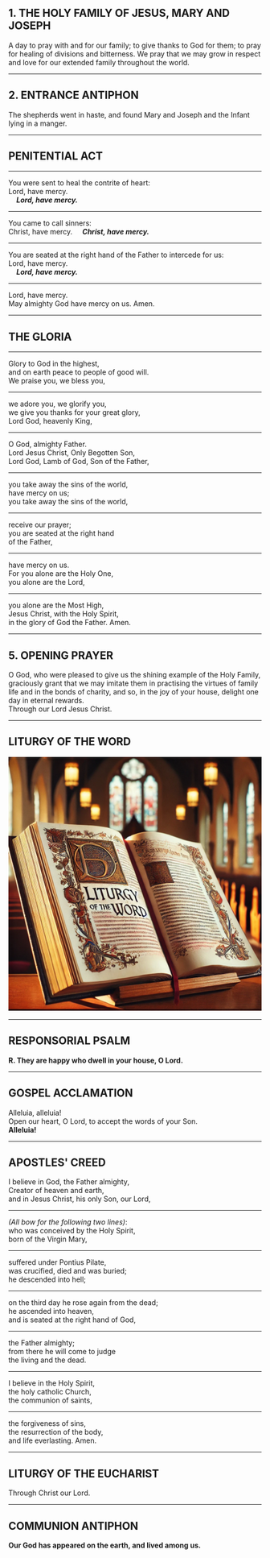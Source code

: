 
## 1. THE HOLY FAMILY OF JESUS, MARY AND JOSEPH

A day to pray with and for our family; to give thanks to God for them; to pray for healing of divisions and bitterness. We pray that we may grow in respect and love for our extended family throughout the world.

---

## 2. ENTRANCE ANTIPHON

The shepherds went in haste, and found Mary and Joseph and the Infant lying in a manger.

---

## PENITENTIAL ACT

---

You were sent to heal the contrite of heart:  
Lord, have mercy.  
&nbsp;&nbsp;&nbsp;&nbsp;***Lord, have mercy.***

---

You came to call sinners:  
Christ, have mercy.
&nbsp;&nbsp;&nbsp;&nbsp;***Christ, have mercy.***

---

You are seated at the right hand of the Father to intercede for us:  
Lord, have mercy.  
&nbsp;&nbsp;&nbsp;&nbsp;***Lord, have mercy.***

---

Lord, have mercy.  
May almighty God have mercy on us. Amen.

---

## THE GLORIA

---

Glory to God in the highest,  
and on earth peace to people of good will.  
We praise you, we bless you,  

---

we adore you, we glorify you,  
we give you thanks for your great glory,  
Lord God, heavenly King,  

---

O God, almighty Father.  
Lord Jesus Christ, Only Begotten Son,  
Lord God, Lamb of God, Son of the Father,  

---

you take away the sins of the world,  
have mercy on us;  
you take away the sins of the world,  

---

receive our prayer;  
you are seated at the right hand  
of the Father,  

---

have mercy on us.  
For you alone are the Holy One,  
you alone are the Lord,  

---

you alone are the Most High,  
Jesus Christ, with the Holy Spirit,  
in the glory of God the Father. Amen.

---

## 5. OPENING PRAYER

O God, who were pleased to give us the shining example of the Holy Family, graciously grant that we may imitate them in practising the virtues of family life and in the bonds of charity, and so, in the joy of your house, delight one day in eternal rewards.  
Through our Lord Jesus Christ.

---

## LITURGY OF THE WORD

![Liturgy Of The Word](images/liturgy-of-the-word.png)

---

## RESPONSORIAL PSALM

**R. They are happy who dwell in your house, O Lord.**

---

## GOSPEL ACCLAMATION

Alleluia, alleluia!  
Open our heart, O Lord, to accept the words of your Son.  
**Alleluia!**

---

## APOSTLES' CREED

I believe in God, the Father almighty,  
Creator of heaven and earth,  
and in Jesus Christ, his only Son, our Lord,  

---

*(All bow for the following two lines)*:  
who was conceived by the Holy Spirit,  
born of the Virgin Mary,  

---

suffered under Pontius Pilate,  
was crucified, died and was buried;  
he descended into hell;  

---

on the third day he rose again from the dead;  
he ascended into heaven,  
and is seated at the right hand of God,  

---

the Father almighty;  
from there he will come to judge  
the living and the dead.  

---

I believe in the Holy Spirit,  
the holy catholic Church,  
the communion of saints,  

---

the forgiveness of sins,  
the resurrection of the body,  
and life everlasting. Amen.

---

## LITURGY OF THE EUCHARIST

Through Christ our Lord.

---

## COMMUNION ANTIPHON

**Our God has appeared on the earth, and lived among us.**

